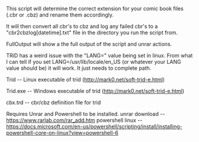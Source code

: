 This script will determine the correct extension for your comic book files (.cbr or .cbz) and rename them accordingly.



It will then convert all cbr's to cbz and log any failed cbr's to a "cbr2cbzlog[datetime].txt" file in the directory you run the script from.

FullOutput will show a the full output of the script and unrar actions.


TRiD has a weird issue with the "LANG=" value being set in linux.  From what I can tell if you set LANG=/usr/lib/locale/en_US (or whatever your LANG value should be) it will work.  It just needs to complete path.



Trid      --   Linux executable of trid  (http://mark0.net/soft-trid-e.html)

Trid.exe  --   Windows executable of trid (http://mark0.net/soft-trid-e.html)

cbx.trd   --   cbr/cbz definition file for trid



Requires Unrar and Powershell to be installed.
unrar download    --  https://www.rarlab.com/rar_add.htm
powershell linux  --  https://docs.microsoft.com/en-us/powershell/scripting/install/installing-powershell-core-on-linux?view=powershell-6

